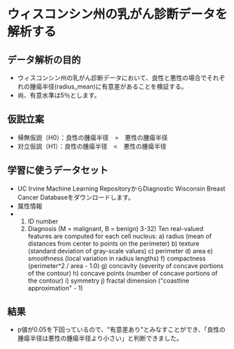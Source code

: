 # ウィスコンシン州の乳がん診断データを解析する

## データ解析の目的
  * ウィスコンシン州の乳がん診断データにおいて、良性と悪性の場合でそれぞれの腫瘍半径(radius_mean)に有意差があることを検証する。
  * 尚、有意水準は5％とします。

## 仮説立案
   * 帰無仮説（H0）：良性の腫瘍半径　=　悪性の腫瘍半径
   * 対立仮説（H1）：良性の腫瘍半径　<　悪性の腫瘍半径
    　
## 学習に使うデータセット
  * UC Irvine Machine Learning RepositoryからDiagnostic Wisconsin Breast Cancer Databaseをダウンロードします。
  * 属性情報
  * 1) ID number
    2) Diagnosis (M = malignant, B = benign)
    3-32) Ten real-valued features are computed for each cell nucleus:
       a) radius (mean of distances from center to points on the perimeter)
       b) texture (standard deviation of gray-scale values)
       c) perimeter
       d) area
       e) smoothness (local variation in radius lengths)
       f) compactness (perimeter^2 / area - 1.0)
       g) concavity (severity of concave portions of the contour)
       h) concave points (number of concave portions of the contour)
       i) symmetry
       j) fractal dimension ("coastline approximation" - 1)
    
## 結果
  * p値が0.05を下回っているので、"有意差あり"とみなすことができ、「良性の腫瘍半径は悪性の腫瘍半径より小さい」と判断できました。
